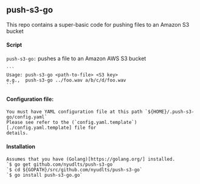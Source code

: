 ## push-s3-go

This repo contains a super-basic code for pushing files to an Amazon S3 bucket

#### Script
`push-s3-go:`
    pushes a file to an Amazon AWS S3 bucket

    ```
    Usage: push-s3-go <path-to-file> <S3 key>
    e.g.,  push-s3-go ../foo.wav a/b/c/d/foo.wav
    ```

#### Configuration file:
    You must have YAML configuration file at this path `${HOME}/.push-s3-go/config.yaml`
    Please see refer to the (`config.yaml.template`)[./config.yaml.template] file for 
    details.


#### Installation
    Assumes that you have (Golang)[https://golang.org/] installed.
    `$ go get github.com/nyudlts/push-s3-go`
    `$ cd ${GOPATH}/src/github.com/nyudlts/push-s3-go`
    `$ go install push-s3-go.go`

